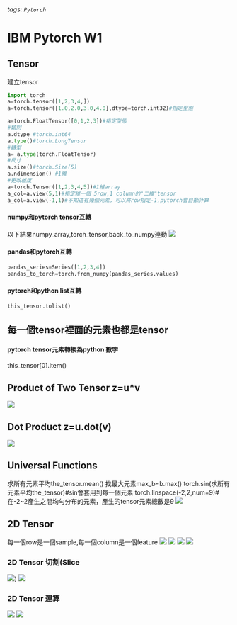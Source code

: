 ###### tags: `Pytorch`
# IBM Pytorch W1

## Tensor
建立tensor
```python
import torch
a=torch.tensor([1,2,3,4,])
a=torch.tensor([1.0,2.0,3.0,4.0],dtype=torch.int32)#指定型態

a=torch.FloatTensor([0,1,2,3])#指定型態
#類別
a.dtype #torch.int64
a.type()#torch.LongTensor
#轉型
a= a.type(torch.FloatTensor)
#尺寸
a.size()#torch.Size(5)
a.ndimension() #1維
#更改維度
a=torch.Tensor([1,2,3,4,5])#1維array
a_col=a.view(5,1)#指定維一個 5row,1 column的"二維"tensor
a_col=a.view(-1,1)#不知道有幾個元素，可以將row指定-1,pytorch會自動計算
```

#### numpy和pytorch tensor互轉
以下結果numpy_array,torch_tensor,back_to_numpy連動
![](https://i.imgur.com/8gd004T.png)

#### pandas和pytorch互轉
```python
pandas_series=Series([1,2,3,4])
pandas_to_torch=torch.from_numpy(pandas_series.values)
```
#### pytorch和python list互轉
```python
this_tensor.tolist()
```
## 每一個tensor裡面的元素也都是tensor
#### pytorch tensor元素轉換為python 數字
this_tensor[0].item()

## Product of Two Tensor z=u*v
![](https://i.imgur.com/s3qONGw.png)

## Dot Product z=u.dot(v)
![](https://i.imgur.com/0m31G7m.png)

## Universal Functions
求所有元素平均the_tensor.mean()
找最大元素max_b=b.max()
torch.sin(求所有元素平均the_tensor)#sin會套用到每一個元素
torch.linspace(-2,2,num=9)#在-2~2產生之間均勻分布的元素，產生的tensor元素總數是9
![](https://i.imgur.com/RIr8flD.png)

## 2D Tensor
每一個row是一個sample,每一個column是一個feature
![](https://i.imgur.com/tYJdDne.png)
![](https://i.imgur.com/dDOxMMh.png)
![](https://i.imgur.com/QGqvbKv.png)
![](https://i.imgur.com/n95sl8D.png)

### 2D Tensor 切割(Slice
![](https://i.imgur.com/zETIPJp.png))
![](https://i.imgur.com/rfWP7Xq.png)
### 2D Tensor 運算
![](https://i.imgur.com/Ojy4kIv.png)
![](https://i.imgur.com/gR6hdj0.png)

